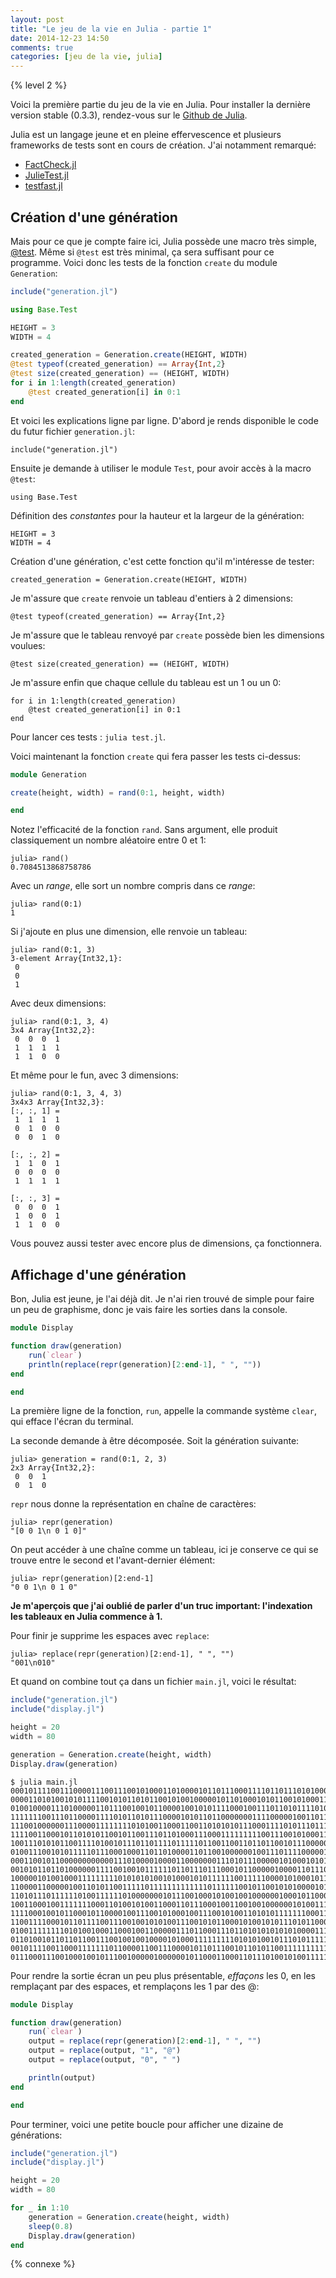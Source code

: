 ```yaml
---
layout: post
title: "Le jeu de la vie en Julia - partie 1"
date: 2014-12-23 14:50
comments: true
categories: [jeu de la vie, julia]
---
```


{% level 2 %}

Voici la première partie du jeu de la vie en Julia.
Pour installer la dernière version stable (0.3.3), rendez-vous sur le
[Github de Julia](https://github.com/JuliaLang/julia).

Julia est un langage jeune et en pleine effervescence et plusieurs frameworks
de tests sont en cours de création. J'ai notamment remarqué:

- [FactCheck.jl](https://github.com/JuliaLang/FactCheck.jl)
- [JulieTest.jl](https://github.com/arypurnomoz/JulieTest.jl)
- [testfast.jl](https://github.com/Veraticus/testfast.jl)

Création d'une génération
-------------------------

Mais pour ce que je compte faire ici, Julia possède une macro très simple,
[@test](http://julia.readthedocs.org/en/latest/stdlib/test/). Même si `@test`
est très minimal, ça sera suffisant pour ce programme. Voici donc les
tests de la fonction `create` du module `Generation`:

``` julia test.jl
include("generation.jl")

using Base.Test

HEIGHT = 3
WIDTH = 4

created_generation = Generation.create(HEIGHT, WIDTH)
@test typeof(created_generation) == Array{Int,2}
@test size(created_generation) == (HEIGHT, WIDTH)
for i in 1:length(created_generation)
    @test created_generation[i] in 0:1
end
```

<!-- more -->

Et voici les explications ligne par ligne. D'abord je rends disponible le code du futur fichier `generation.jl`:

    include("generation.jl")

Ensuite je demande à utiliser le module `Test`, pour avoir accès à la macro `@test`:

    using Base.Test

Définition des *constantes* pour la hauteur et la largeur de la génération:

    HEIGHT = 3
    WIDTH = 4

Création d'une génération, c'est cette fonction qu'il m'intéresse de tester:

    created_generation = Generation.create(HEIGHT, WIDTH)

Je m'assure que `create` renvoie un tableau d'entiers à 2 dimensions:

    @test typeof(created_generation) == Array{Int,2}

Je m'assure que le tableau renvoyé par `create` possède bien les dimensions
voulues:

    @test size(created_generation) == (HEIGHT, WIDTH)

Je m'assure enfin que chaque cellule du tableau est un 1 ou un 0:

    for i in 1:length(created_generation)
        @test created_generation[i] in 0:1
    end

Pour lancer ces tests : `julia test.jl`.

Voici maintenant la fonction `create` qui fera passer les tests ci-dessus:

``` julia generation.jl
module Generation

create(height, width) = rand(0:1, height, width)

end
```

Notez l'efficacité de la fonction `rand`. Sans argument, elle produit
classiquement un nombre aléatoire entre 0 et 1:

    julia> rand()
    0.7084513868758786

Avec un *range*, elle sort un nombre compris dans ce *range*:

    julia> rand(0:1)
    1

Si j'ajoute en plus une dimension, elle renvoie un tableau:

    julia> rand(0:1, 3)
    3-element Array{Int32,1}:
     0
     0
     1

Avec deux dimensions:

    julia> rand(0:1, 3, 4)
    3x4 Array{Int32,2}:
     0  0  0  1
     1  1  1  1
     1  1  0  0

Et même pour le fun, avec 3 dimensions:

    julia> rand(0:1, 3, 4, 3)
    3x4x3 Array{Int32,3}:
    [:, :, 1] =
     1  1  1  1
     0  1  0  0
     0  0  1  0

    [:, :, 2] =
     1  1  0  1
     0  0  0  0
     1  1  1  1

    [:, :, 3] =
     0  0  0  1
     1  0  0  1
     1  1  0  0

Vous pouvez aussi tester avec encore plus de dimensions, ça fonctionnera.

Affichage d'une génération
--------------------------

Bon, Julia est jeune, je l'ai déjà dit. Je n'ai rien trouvé de simple pour faire
un peu de graphisme, donc je vais faire les sorties dans la console.

``` julia display.jl
module Display

function draw(generation)
    run(`clear`)
    println(replace(repr(generation)[2:end-1], " ", ""))
end

end
```

La première ligne de la fonction, `run`, appelle la commande système
`clear`, qui efface l'écran du terminal.

La seconde demande à être décomposée. Soit la génération suivante:

    julia> generation = rand(0:1, 2, 3)
    2x3 Array{Int32,2}:
     0  0  1
     0  1  0

`repr` nous donne la représentation en chaîne de caractères:

    julia> repr(generation)
    "[0 0 1\n 0 1 0]"

On peut accéder à une chaîne comme un tableau, ici je conserve ce qui se trouve
entre le second et l'avant-dernier élément:

    julia> repr(generation)[2:end-1]
    "0 0 1\n 0 1 0"

**Je m'aperçois que j'ai oublié de parler d'un truc important: l'indexation les
tableaux en Julia commence à 1.**

Pour finir je supprime les espaces avec `replace`:

    julia> replace(repr(generation)[2:end-1], " ", "")
    "001\n010"

Et quand on combine tout ça dans un fichier `main.jl`, voici le résultat:

``` julia main.jl
include("generation.jl")
include("display.jl")

height = 20
width = 80

generation = Generation.create(height, width)
Display.draw(generation)
```

    $ julia main.jl
    00010111100111000011100111001010001101000010110111000111101101110101000011100000
    00001101010010101111001010110101100101001000001011010001010110010100011011011011
    01001000011101000001101110010010110000100101011110001001110110101111010001001001
    11111110011101100001111010110101110000101011011000000011110000010011011100111111
    11100100000011100001111111101010011000110011010101011100011110101110111111001111
    11110011000101101010110010110011101101000111000111111111001110010100011101010101
    10011101010110011110100101110110111101111101100110011011011001011100000110110000
    01001110010101111101110001000110110100001101100100000010011101111000001010111100
    00011001011000000000000111010000100001100000001110101110000010100010101111011111
    00101011011010000001111001001011111101101110111000101100000100001101110110101100
    10000010100100011111111101010101001010001010111111001111100001010001011010000001
    11000011000001001101011001111101111111111111011111100101100101010000101111101001
    11010111011111101001111110100000001011100100010100100100000010001011000010101110
    10011000100111111100011010010100110001101110001001100100100000010100111001111011
    11110001001011000101100001001110010100010011100101001101010111111100011100111101
    11001111000101101111001110010010101001110010101100010100101011101011000101000000
    01001111111101010010001100010011000001110110001110110101010101010000111010111000
    01101001011011011001110010010010000101000111111111010101001011101011111001101010
    00101111001100011111110110000110011100001011011100101101011001111111111100011110
    01110001110010001001011100100000100000010110001100011011101001010011111011110100

Pour rendre la sortie écran un peu plus présentable, *effaçons* les 0, en les
remplaçant par des espaces, et remplaçons les 1 par des @:

``` julia display.jl
module Display

function draw(generation)
    run(`clear`)
    output = replace(repr(generation)[2:end-1], " ", "")
    output = replace(output, "1", "@")
    output = replace(output, "0", " ")

    println(output)
end

end
```

Pour terminer, voici une petite boucle pour afficher une dizaine de générations:

``` julia main.jl
include("generation.jl")
include("display.jl")

height = 20
width = 80

for _ in 1:10
    generation = Generation.create(height, width)
    sleep(0.8)
    Display.draw(generation)
end
```

<script id='fb33k8u'>(function(i){var f,s=document.getElementById(i);f=document.createElement('iframe');f.src='//api.flattr.com/button/view/?uid=lkdjiin&url='+encodeURIComponent(document.URL);f.title='Flattr';f.height=62;f.width=55;f.style.borderWidth=0;s.parentNode.insertBefore(f,s);})('fb33k8u');</script>

{% connexe %}

